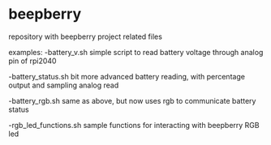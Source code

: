 # beepberry
repository with beepberry project related files

examples:
-battery_v.sh 
simple script to read battery voltage through analog pin of rpi2040

-battery_status.sh
bit more advanced battery reading, with percentage output and sampling analog read

-battery_rgb.sh
same as above, but now uses rgb to communicate battery status

-rgb_led_functions.sh
sample functions for interacting with beepberry RGB led

